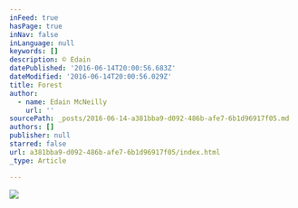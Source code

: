 ```yaml
---
inFeed: true
hasPage: true
inNav: false
inLanguage: null
keywords: []
description: © Edain
datePublished: '2016-06-14T20:00:56.683Z'
dateModified: '2016-06-14T20:00:56.029Z'
title: Forest
author:
  - name: Edain McNeilly
    url: ''
sourcePath: _posts/2016-06-14-a381bba9-d092-486b-afe7-6b1d96917f05.md
authors: []
publisher: null
starred: false
url: a381bba9-d092-486b-afe7-6b1d96917f05/index.html
_type: Article

---
```

![](https://the-grid-user-content.s3-us-west-2.amazonaws.com/57d4a191-eb90-4344-a153-13d2baf29196.jpg)